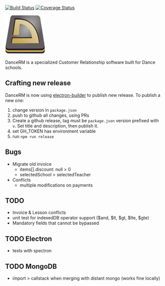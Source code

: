 [![Build Status][ci-badge]][ci-link] [![Coverage Status][coverage-badge]][coverage-link]

![Logo][logo]

DanceRM is a specialized Customer Relationship software built for Dance schools.

## Crafting new release

DanceRM is now using [electron-builder][builder] to publish new release.
To publish a new one:

1. change version in `package.json`
2. push to github all changes, using PRs
3. Create a github release, tag must be `package.json` version prefixed with `v`. Set title and description, then publish it.
4. set GH_TOKEN has environment variable
4. run `npm run release`

## Bugs

- Migrate old invoice
  - items[].discount: null > 0
  - selectedSchool > selectedTeacher
- Conflicts
  - multiple modifications on payments

## TODO

- Invoice & Lesson conflicts
- unit test for indexedDB operator support ($and, $lt, $gt, $lte, $gte)
- Mandatory fields that cannot be bypassed

## TODO Electron

- tests with spectron

## TODO MongoDB

- import > callstack when merging with distant mongo (works fine locally)

[logo]: https://github.com/feugy/dancerm/raw/master/app/style/img/dancerm.png
[ci-badge]: https://travis-ci.org/feugy/dancerm.svg?branch=master
[ci-link]: https://travis-ci.org/feugy/dancerm
[coverage-badge]: https://coveralls.io/repos/github/feugy/dancerm/badge.svg?branch=master
[coverage-link]: https://coveralls.io/github/feugy/dancerm?branch=master
[builder]: https://github.com/electron-userland/electron-builder
[github-releases]: https://help.github.com/articles/creating-releases/